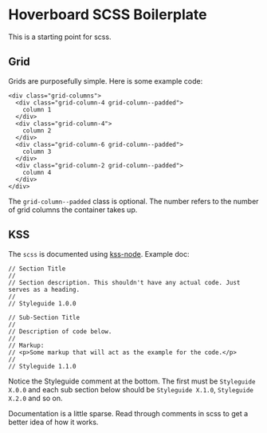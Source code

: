 Hoverboard SCSS Boilerplate
===========================

This is a starting point for scss.

## Grid ##

Grids are purposefully simple. Here is some example code:

```
<div class="grid-columns">
  <div class="grid-column-4 grid-column--padded">
    column 1
  </div>
  <div class="grid-column-4">
    column 2
  </div>
  <div class="grid-column-6 grid-column--padded">
    column 3
  </div>
  <div class="grid-column-2 grid-column--padded">
    column 4
  </div>
</div>
```

The `grid-column--padded` class is optional. The number refers to the number of grid columns the container takes up.

## KSS ##

The `scss` is documented using [kss-node](https://github.com/kss-node/kss-node). Example doc:

```
// Section Title
//
// Section description. This shouldn't have any actual code. Just serves as a heading.
//
// Styleguide 1.0.0

// Sub-Section Title
//
// Description of code below.
//
// Markup:
// <p>Some markup that will act as the example for the code.</p>
//
// Styleguide 1.1.0
```

Notice the Styleguide comment at the bottom. The first must be `Styleguide X.0.0` and each sub section below should be `Styleguide X.1.0`, `Styleguide X.2.0` and so on.

Documentation is a little sparse. Read through comments in scss to get a better idea of how it works.
